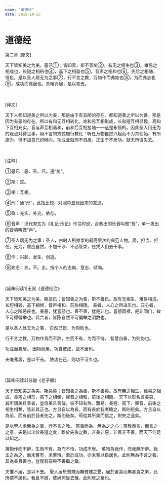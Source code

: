 ```yaml
---
name: "道德经"
date: 2018-10-25
---
```


# 道德经

第二章
[原文]

天下皆知美之为美，恶已①；皆知善，斯不善矣②。有无之相生也③，难易之相成也，长短之相刑也④，高下之相盈也⑤，音声之相和也⑥，先后之相随，恒也。是以圣人居无为之事⑦，行不言之教，万物作而弗始也⑧，为而弗志也⑨，成功而弗居也。夫唯弗居，是以弗去。

　

[译文]

天下人都知道美之所以为美，那是由于有丑陋的存在。都知道善之所以为善，那是因为有恶的存在。所以有和无互相转化，难和易互相形成，长和短互相显现，高和下互相充实，音与声互相谐和，前和后互相接随——这是永恒的。因此圣人用无为的观点对待世事，用不言的方式施行教化：听任万物自然兴起而不为其创始，有所施为，但不加自己的倾向，功成业就而不自居。正由于不居功，就无所谓失去。

　

[注释]

①恶已：恶、丑。已，通“矣”。

②斯：这。

③相：互相。

④刑：通“形”，此指比较、对照中显现出来的意思。

⑤盈：充实、补充、依存。

⑥音声：汉代郑玄为《礼记·乐记》作注时说，合奏出的乐音叫做“音”，单一发出的音响叫做“声”。

⑦圣人居无为之事：圣人，古时人所推崇的最高层次的典范人物。居，担当、担任。无为，顺应自然，不加干涉、不必管束，任凭人们去干事。

⑧作：兴起、发生、创造。

⑨弗志：弗，不。志，指个人的志向、意志、倾向。

　

[延伸阅读1]王弼《道德经注》

天下皆知美之为美，斯恶已；皆知善之为善，斯不善已。故有无相生，难易相成，长短相较，高下相倾，音声相和，前后相随。
美者，人心之所进乐也。亚心者，人心之所恶疾也。美恶，犹喜怒也。善不善，犹是非也。喜怒同根，是非同门，故不可得徧举也。此六者，皆陈自然不可徧举之明数也。

是以圣人处无为之事，
自然已足，为则败也。

行不言之教。万物作焉而不辞，生而不有，为而不恃，
智慧自备，为则伪也。

功成而弗居。
因物而用，功自彼成，故不居也。

夫唯弗居，是以不去。
使功在己，则功不可久也。

　

[延伸阅读2]苏辙《老子解》

天下皆知美之為美，斯惡矣；皆知善之為善，斯不善矣。故有無之相生，難易之相成，長短之相形，高下之相傾，聲音之相和，前後之相隨。
天下以形名言美惡，其所謂美且善者，豈信美且善哉。彼不知有無、難易、長短、高下、聲音、前後之相生相奪，皆非其正也。方且自以為長，而有長於我者臨之，斯則短矣。方且自以為前，而有前於我者先之，斯則後矣。苟從其所美而信之，則失之遠矣。

是以聖人處無為之事，行不言之教。
當事而為，無為之之心；當教而言，無言之之意。夫是以出於長短之度，離於先後之數，非美非惡，非善非不善，而天下何足以知之。

萬物作而不辭，生而不有，為而不恃，功成不居。
萬物為我作，而我無所辭。我生之為之，而未嘗有，未嘗恃。至於成功，亦未嘗以自居也。此則無為不言之報，其為美且善也，豈復有惡與不善繼之哉。 　

夫惟不居，是以不去。
聖人居於貧賤而無貧賤之憂，居於富貴而無富貴之累，此所謂不居也。我且不居，彼尚何從去哉，此則居之至也。
